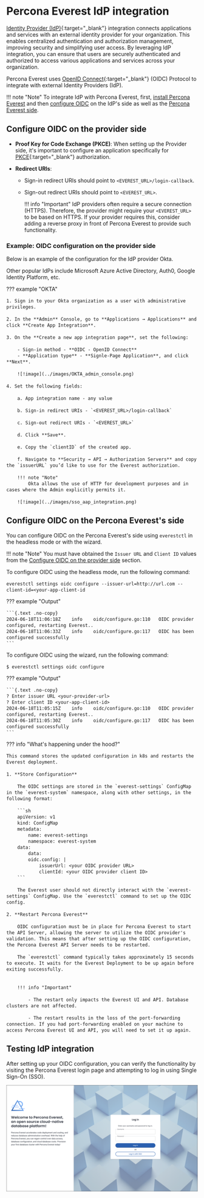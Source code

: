 # Percona Everest IdP integration

[Identity Provider (IdP)](https://www.okta.com/identity-101/why-your-company-needs-an-identity-provider/){:target="_blank"} integration connects applications and services with an external identity provider for your organization. This enables centralized authentication and authorization management, improving security and simplifying user access. By leveraging IdP integration, you can ensure that users are securely authenticated and authorized to access various applications and services across your organization.

Percona Everest uses [OpenID Connect](https://auth0.com/docs/authenticate/protocols/openid-connect-protocol){:target="_blank"} (OIDC) Protocol to integrate with external Identity Providers (IdP).


!!! note "Note"
    To integrate IdP with Percona Everest, first, [install Percona Everest](../install/installEverest.md) and then [configure OIDC](#configure-oidc-on-the-provider-side) on the IdP's side as well as the [Percona Everest side](#configure-oidc-on-percona-everest-side).

## Configure OIDC on the provider side

- **Proof Key for Code Exchange (PKCE)**: When setting up the Provider side, it's important to configure an application specifically for [PKCE](https://auth0.com/docs/get-started/authentication-and-authorization-flow#authorization-code-flow-with-proof-key-for-code-exchange-pkce-){:target="_blank"} authorization.

- **Redirect URIs**: 

    * Sign-in redirect URIs should point to `<EVEREST_URL>/login-callback`.
    * Sign-out redirect URIs should point to `<EVEREST_URL>`.
 
        !!! info "Important" 
            IdP providers often require a secure connection (HTTPS). Therefore, the provider might require your `<EVEREST_URL>` to be based on HTTPS. If your provider requires this, consider adding a reverse proxy in front of Percona Everest to provide such functionality.

### Example: OIDC configuration on the provider side

Below is an example of the configuration for the IdP provider Okta. 

Other popular IdPs include Microsoft Azure Active Directory, Auth0, Google Identity Platform, etc.


??? example "OKTA"

    1. Sign in to your Okta organization as a user with administrative privileges.
        
    2. In the **Admin** Console, go to **Applications → Applications** and click **Create App Integration**.

    3. On the **Create a new app integration page**, set the following:
        
        - Sign-in method - **OIDC - OpenID Connect**
        - **Application type** - **Signle-Page Application**, and click **Next**.

        ![!image](../images/OKTA_admin_console.png)

    4. Set the following fields:

        a. App integration name - any value

        b. Sign-in redirect URIs - `<EVEREST_URL>/login-callback`

        c. Sign-out redirect URIs - `<EVEREST_URL>`

        d. Click **Save**.

        e. Copy the `clientID` of the created app.

        f. Navigate to **Security → API → Authorization Servers** and copy the `issuerURL` you’d like to use for the Everest authorization. 

        !!! note "Note"
            Okta allows the use of HTTP for development purposes and in cases where the Admin explicitly permits it.

        ![!image](../images/sso_aap_integration.png)



## Configure OIDC on the Percona Everest's side

You can configure OIDC on the Percona Everest's side using `everestctl` in the headless mode or with the wizard.

!!! note "Note"
    You must have obtained the `Issuer URL` and `Client ID` values from the [Configure OIDC on the provider side](#example-oidc-configuration-on-the-provider-side) section.

To configure OIDC using the headless mode, run the following command:

    everestctl settings oidc configure --issuer-url=http://url.com --client-id=<your-app-client-id

??? example "Output"

    ```{.text .no-copy}
    2024-06-18T11:06:18Z    info    oidc/configure.go:110   OIDC provider configured, restarting Everest..
    2024-06-18T11:06:33Z    info    oidc/configure.go:117   OIDC has been configured successfully
    ```

To configure OIDC using the wizard, run the following command:

    $ everestctl settings oidc configure


??? example "Output"

    ```{.text .no-copy}
    ? Enter issuer URL <your-provider-url>
    ? Enter client ID <your-app-client-id>
    2024-06-18T11:05:15Z    info    oidc/configure.go:110   OIDC provider   configured, restarting Everest..    
    2024-06-18T11:05:30Z    info    oidc/configure.go:117   OIDC has been configured successfully
    ```

??? info "What's happening under the hood?"

    This command stores the updated configuration in k8s and restarts the Everest deployment.

    1. **Store Configuration**

        The OIDC settings are stored in the `everest-settings` ConfigMap in the `everest-system` namespace, along with other settings, in the following format:

        ```sh
        apiVersion: v1
        kind: ConfigMap
        metadata:
            name: everest-settings
            namespace: everest-system
        data:
            data:
            oidc.config: |
                issuerUrl: <your OIDC provider URL>
                clientId: <your OIDC provider client ID>
        ```
    
        The Everest user should not directly interact with the `everest-settings` ConfigMap. Use the `everestctl` command to set up the OIDC config.

    2. **Restart Percona Everest**

        OIDC configuration must be in place for Percona Everest to start the API Server, allowing the server to utilize the OIDC provider's validation. This means that after setting up the OIDC configuration, the Percona Everest API Server needs to be restarted.

        The `everestctl` command typically takes approximately 15 seconds to execute. It waits for the Everest Deployment to be up again before exiting successfully.

    
        !!! info "Important"

            - The restart only impacts the Everest UI and API. Database clusters are not affected.

            - The restart results in the loss of the port-forwarding connection. If you had port-forwarding enabled on your machine to access Percona Everest UI and API, you will need to set it up again.


## Testing IdP integration

After setting up your OIDC configuration, you can verify the functionality by visiting the Percona Everest login page and attempting to log in using Single Sign-On (SSO).


![!image](../images/sso_login.png)



















